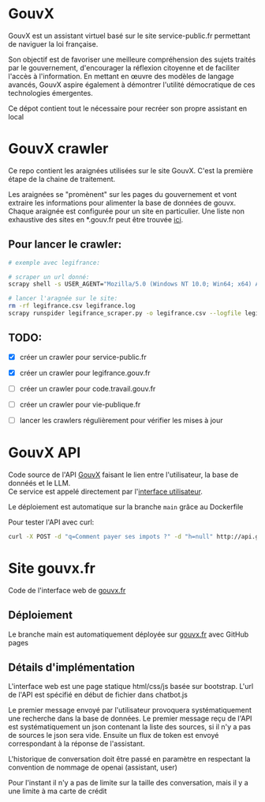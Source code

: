 # GouvX

GouvX est un assistant virtuel basé sur le site service-public.fr permettant de naviguer la loi française.

Son objectif est de favoriser une meilleure compréhension des sujets traités par le gouvernement, d'encourager la réflexion citoyenne et de faciliter l'accès à l'information. En mettant en œuvre des modèles de langage avancés, GouvX aspire également à démontrer l'utilité démocratique de ces technologies émergentes.

Ce dépot contient tout le nécessaire pour recréer son propre assistant en local


# GouvX crawler

Ce repo contient les araignées utilisées sur le site GouvX. C'est la première étape de la chaine de traitement.

Les araignées se "promènent" sur les pages du gouvernement et vont extraire les informations pour alimenter la base de données de gouvx.
Chaque araignée est configurée pour un site en particulier. Une liste non exhaustive des sites en *.gouv.fr peut être trouvée [ici](https://www.data.gouv.fr/fr/datasets/listes-des-sites-gouv-fr/).

## Pour lancer le crawler:
```bash
# exemple avec legifrance:

# scraper un url donné:
scrapy shell -s USER_AGENT="Mozilla/5.0 (Windows NT 10.0; Win64; x64) AppleWebKit/537.36 (KHTML, like Gecko) Chrome/118.0.0.0 Safari/537.36" https://www.legifrance.gouv.fr/codes/section_lc/LEGITEXT000006074069/LEGISCTA000006157551/?anchor=LEGIARTI000006796412#LEGIARTI000006796412

# lancer l'aragnée sur le site:
rm -rf legifrance.csv legifrance.log
scrapy runspider legifrance_scraper.py -o legifrance.csv --logfile legifrance.log

```

## TODO:
- [x] créer un crawler pour service-public.fr
- [x] créer un crawler pour legifrance.gouv.fr
- [ ] créer un crawler pour code.travail.gouv.fr
- [ ] créer un crawler pour vie-publique.fr
- [ ] lancer les crawlers régulièrement pour vérifier les mises à jour


# GouvX API

Code source de l'API [GouvX](https://www.gouvx.fr/) faisant le lien entre l'utilisateur, la base de donnéés et le LLM.  
Ce service est appelé directement par l'[interface utilisateur](https://github.com/GouvX/gouvx.github.io).  

Le déploiement est automatique sur la branche `main` grâce au Dockerfile

Pour tester l'API avec curl:
```sh
curl -X POST -d "q=Comment payer ses impots ?" -d "h=null" http://api.gouvx.fr/ask/
```
# Site gouvx.fr

Code de l'interface web de [gouvx.fr](https://www.gouvx.fr/)

## Déploiement

Le branche main est automatiquement déployée sur [gouvx.fr](https://www.gouvx.fr/) avec GitHub pages

## Détails d'implémentation

L'interface web est une page statique html/css/js basée sur bootstrap. L'url de l'API est spécifié en début de fichier dans chatbot.js

Le premier message envoyé par l'utilisateur provoquera systématiquement une recherche dans la base de données. Le premier message reçu de l'API est systématiquement un json contenant la liste des sources, si il n'y a pas de sources le json sera vide. Ensuite un flux de token est envoyé correspondant à la réponse de l'assistant.

L'historique de conversation doit être passé en paramètre en respectant la convention de nommage de openai (assistant, user)

Pour l'instant il n'y a pas de limite sur la taille des conversation, mais il y a une limite à ma carte de crédit
